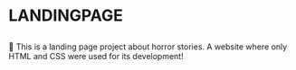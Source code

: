 # LANDINGPAGE
##
:seedling: This is a landing page project about horror stories. A website where only HTML and CSS were used for its development!
